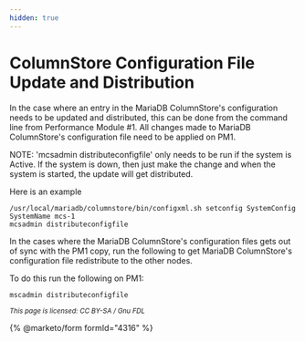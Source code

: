 ```yaml
---
hidden: true
---
```


# ColumnStore Configuration File Update and Distribution

In the case where an entry in the MariaDB ColumnStore's configuration needs to be updated and distributed, this can be done from the command line from Performance Module #1. All changes made to MariaDB ColumnStore's configuration file need to be applied on PM1.

NOTE: 'mcsadmin distributeconfigfile' only needs to be run if the system is Active. If the system is down, then just make the change and when the system is started, the update will get distributed.

Here is an example

```
/usr/local/mariadb/columnstore/bin/configxml.sh setconfig SystemConfig SystemName mcs-1
mcsadmin distributeconfigfile
```

In the cases where the MariaDB ColumnStore's configuration files gets out of sync with the PM1 copy, run the following to get MariaDB ColumnStore's configuration file redistribute to the other nodes.

To do this run the following on PM1:

```
mscadmin distributeconfigfile
```

<sub>_This page is licensed: CC BY-SA / Gnu FDL_</sub>

{% @marketo/form formId="4316" %}
